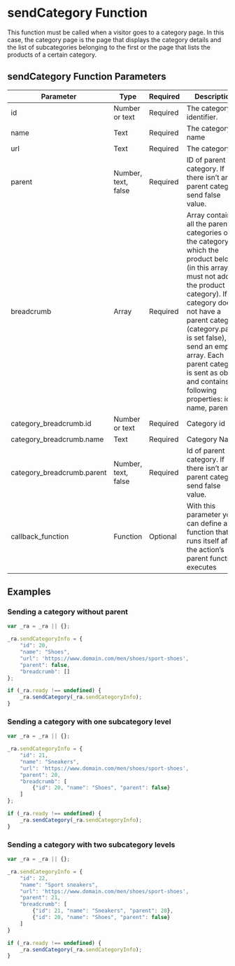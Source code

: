 # sendCategory Function

This function must be called when a visitor goes to a category page. In this case, the category page is the page that displays the category details and the list of subcategories belonging to the first or the page that lists the products of a certain category.

## sendCategory Function Parameters

|    **Parameter**    |    **Type**    |    **Required**    |    **Description**    |
|---|---|---|---|
|  id  |  Number or text  |  Required  |  The category identifier.  |
|	name	|	Text	|	Required	|	The category name	|
|	url	|	Text	|	Required	|	The category url	|
|	parent	|	Number, text, false	|	Required	|	ID of parent category. If there isn’t any parent category, send false value.	|
|	breadcrumb	|	Array	|	Required	|	Array containing all the parent categories of the category to which the product belongs (in this array you must not add the product category). If the category does not have a parent category (category.parent is set false), send an empty array. Each parent category is sent as object and contains the following properties: id, name, parent.	|
|	category_breadcrumb.id	|	Number or text	|	Required	|	Category id	|
|	category_breadcrumb.name	|	Text	|	Required	|	Category Name	|
|	category_breadcrumb.parent	|	Number, text, false	|	Required	|	Id of parent category. If there isn’t any parent category, send false value.	|
|	callback_function	|	Function	|	Optional	|	With this parameter you can define a function that runs itself after the action’s parent function executes	|

## Examples

### Sending a category without parent

```js
var _ra = _ra || {};

_ra.sendCategoryInfo = {
    "id": 20,
    "name": "Shoes",
    "url": 'https://www.domain.com/men/shoes/sport-shoes',
    "parent": false,
    "breadcrumb": [] 
};

if (_ra.ready !== undefined) {
    _ra.sendCategory(_ra.sendCategoryInfo);
}
```

### Sending a category with one subcategory level

```js	
var _ra = _ra || {};

_ra.sendCategoryInfo = {
    "id": 21,
    "name": "Sneakers",
    "url": 'https://www.domain.com/men/shoes/sport-shoes',
    "parent": 20,
    "breadcrumb": [
        {"id": 20, "name": "Shoes", "parent": false}
    ]
};

if (_ra.ready !== undefined) {
    _ra.sendCategory(_ra.sendCategoryInfo);
}
```

### Sending a category with two subcategory levels

```js	
var _ra = _ra || {};

_ra.sendCategoryInfo = {
    "id": 22,
    "name": "Sport sneakers",
    "url": 'https://www.domain.com/men/shoes/sport-shoes',
    "parent": 21,
    "breadcrumb": [
        {"id": 21, "name": "Sneakers", "parent": 20},
        {"id": 20, "name": "Shoes", "parent": false}
    ]
}

if (_ra.ready !== undefined) {
    _ra.sendCategory(_ra.sendCategoryInfo);
}
```

